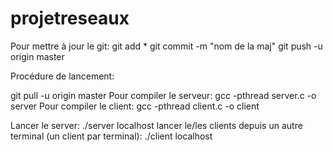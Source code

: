 # projetreseaux

Pour mettre à jour le git:
git add *
git commit -m "nom de la maj"
git push -u origin master


Procédure de lancement:

git pull -u origin master
Pour compiler le serveur: gcc -pthread server.c -o server
Pour compiler le client: gcc -pthread client.c -o client

Lancer le server: ./server localhost
lancer le/les clients depuis un autre terminal (un client par terminal): ./client localhost
